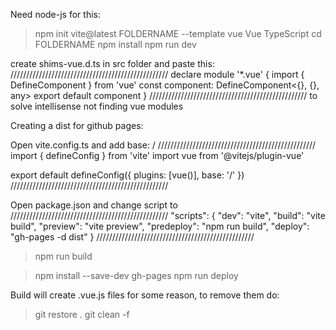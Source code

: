 Need node-js for this:

> npm init vite@latest FOLDERNAME --template vue
> Vue
> TypeScript
> cd FOLDERNAME
> npm install
> npm run dev


create shims-vue.d.ts in src folder and paste this:
//////////////////////////////////////////////////
declare module '*.vue' {
    import { DefineComponent } from 'vue'
    const component: DefineComponent<{}, {}, any>
    export default component
  }
//////////////////////////////////////////////////
to solve intellisense not finding vue modules



Creating a dist for github pages:

Open vite.config.ts and add base: /<rep-name>
//////////////////////////////////////////////////
import { defineConfig } from 'vite'
import vue from '@vitejs/plugin-vue'

export default defineConfig({
  plugins: [vue()],
  base: '/<rep-name>'
})
//////////////////////////////////////////////////

Open package.json and change script to
//////////////////////////////////////////////////
"scripts": {
    "dev": "vite",
    "build": "vite build",
    "preview": "vite preview",
    "predeploy": "npm run build",
    "deploy": "gh-pages -d dist"
  }
//////////////////////////////////////////////////

> npm run build

> npm install --save-dev gh-pages
> npm run deploy

Build will create .vue.js files for some reason, to remove them do:
> git restore .
> git clean -f